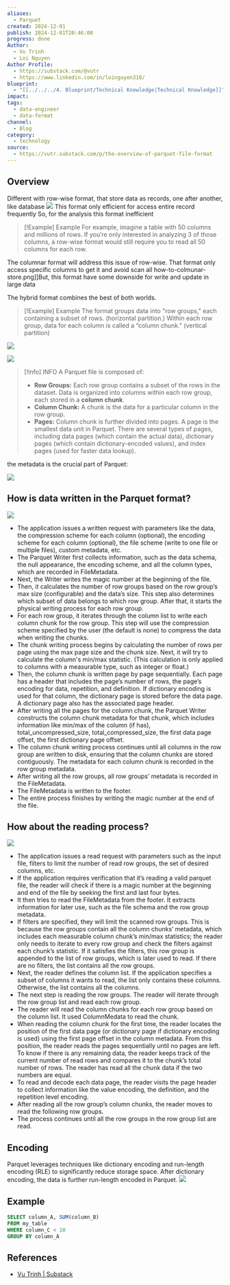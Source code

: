 ```yaml
---
aliases:
  - Parquet
created: 2024-12-01
publish: 2024-12-01T20:46:00
progress: done
Author:
  - Vu Trinh
  - Loi Nguyen
Author Profile:
  - https://substack.com/@vutr
  - https://www.linkedin.com/in/loinguyen318/
blueprint:
  - "[[../../../4. Blueprint/Technical Knowledge|Technical Knowledge]]"
impact: 
tags:
  - data-engineer
  - data-format
channel:
  - Blog
category:
  - technology
source:
  - https://vutr.substack.com/p/the-overview-of-parquet-file-format
---
```

## Overview
Different with row-wise format, that store data as records, one after another, like database
![](../../../6.%20Vault/attachments/how-to-row-wise-format-store.png)
This format only efficient for access entire record frequently
So, for the analysis this format inefficient
> [!Example] Example
> For example, imagine a table with 50 columns and millions of rows. If you’re only interested in analyzing 3 of those columns, a row-wise format would still require you to read all 50 columns for each row.

The columnar format will address this issue of row-wise. That format only access specific columns to get it and avoid scan all
how-to-colmunar-store.png]]But, this format have some downside for write and update in large data

The hybrid format combines the best of both worlds.

> [!Example] Example
> The format groups data into "row groups," each containing a subset of rows. (horizontal partition.) Within each row group, data for each column is called a “column chunk." (vertical partition)

![](../../../6.%20Vault/attachments/how-to-parquet-store.png)

![](../../../6.%20Vault/attachments/parquet-format.png)

> [!Info] INFO
> A Parquet file is composed of:
> - **Row Groups:** Each row group contains a subset of the rows in the dataset. Data is organized into columns within each row group, each stored in a **column chunk**.
> - **Column Chunk:** A chunk is the data for a particular column in the row group.
> - **Pages:** Column chunk is further divided into pages. A page is the smallest data unit in Parquet. There are several types of pages, including data pages (which contain the actual data), dictionary pages (which contain dictionary-encoded values), and index pages (used for faster data lookup).

the metadata is the crucial part of Parquet:

![](../../../6.%20Vault/attachments/parquet-metadata.png)
## How is data written in the Parquet format?
![](../../../6.%20Vault/attachments/data-written-in-the-parquet.png)

- The application issues a written request with parameters like the data, the compression scheme for each column (optional), the encoding scheme for each column (optional), the file scheme (write to one file or multiple files), custom metadata, etc.
- The Parquet Writer first collects information, such as the data schema, the null appearance, the encoding scheme, and all the column types, which are recorded in FileMetadata.
- Next, the Writer writes the magic number at the beginning of the file.
- Then, it calculates the number of row groups based on the row group’s max size (configurable) and the data’s size. This step also determines which subset of data belongs to which row group. After that, it starts the physical writing process for each row group.
- For each row group, it iterates through the column list to write each column chunk for the row group. This step will use the compression scheme specified by the user (the default is none) to compress the data when writing the chunks.
- The chunk writing process begins by calculating the number of rows per page using the max page size and the chunk size. Next, it will try to calculate the column's min/max statistic. (This calculation is only applied to columns with a measurable type, such as integer or float.)
- Then, the column chunk is written page by page sequentially. Each page has a header that includes the page’s number of rows, the page’s encoding for data, repetition, and definition. If dictionary encoding is used for that column, the dictionary page is stored before the data page. A dictionary page also has the associated page header.
- After writing all the pages for the column chunk, the Parquet Writer constructs the column chunk metadata for that chunk, which includes information like min/max of the column (if has), total_uncompressed_size, total_compressed_size, the first data page offset, the first dictionary page offset.
- The column chunk writing process continues until all columns in the row group are written to disk, ensuring that the column chunks are stored contiguously. The metadata for each column chunk is recorded in the row group metadata.
- After writing all the row groups, all row groups’ metadata is recorded in the FileMetadata.
- The FileMetadata is written to the footer.
- The entire process finishes by writing the magic number at the end of the file.
## How about the reading process?
![](../../../6.%20Vault/attachments/how-to-read-data-from-parquet.png)

- The application issues a read request with parameters such as the input file, filters to limit the number of read row groups, the set of desired columns, etc.
- If the application requires verification that it’s reading a valid parquet file, the reader will check if there is a magic number at the beginning and end of the file by seeking the first and last four bytes.
- It then tries to read the FileMetadata from the footer. It extracts information for later use, such as the file schema and the row group metadata.
- If filters are specified, they will limit the scanned row groups. This is because the row groups contain all the column chunks’ metadata, which includes each measurable column chunk’s min/max statistics; the reader only needs to iterate to every row group and check the filters against each chunk’s statistic. If it satisfies the filters, this row group is appended to the list of row groups, which is later used to read. If there are no filters, the list contains all the row groups.
- Next, the reader defines the column list. If the application specifies a subset of columns it wants to read, the list only contains these columns. Otherwise, the list contains all the columns.
- The next step is reading the row groups. The reader will iterate through the row group list and read each row group.
- The reader will read the column chunks for each row group based on the column list. It used ColumnMedata to read the chunk.
- When reading the column chunk for the first time, the reader locates the position of the first data page (or dictionary page if dictionary encoding is used) using the first page offset in the column metadata. From this position, the reader reads the pages sequentially until no pages are left. To know if there is any remaining data, the reader keeps track of the current number of read rows and compares it to the chunk’s total number of rows. The reader has read all the chunk data if the two numbers are equal.
- To read and decode each data page, the reader visits the page header to collect information like the value encoding, the definition, and the repetition level encoding.
- After reading all the row group’s column chunks, the reader moves to read the following row groups.
- The process continues until all the row groups in the row group list are read.
## Encoding
Parquet leverages techniques like dictionary encoding and run-length encoding (RLE) to significantly reduce storage space. After dictionary encoding, the data is further run-length encoded in Parquet.
![](../../../6.%20Vault/attachments/parquet-encoding.png)
## Example
```sql
SELECT column_A, SUM(column_B)
FROM my_table
WHERE column_C < 10
GROUP BY column_A
```
## References
- [Vu Trinh | Substack](https://vutr.substack.com/p/the-overview-of-parquet-file-format)
